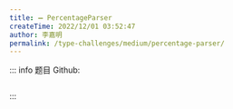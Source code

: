 ```yaml
---
title: ➖ PercentageParser
createTime: 2022/12/01 03:52:47
author: 李嘉明
permalink: /type-challenges/medium/percentage-parser/
---
```


::: info 题目
Github: []()

```ts

```

:::
